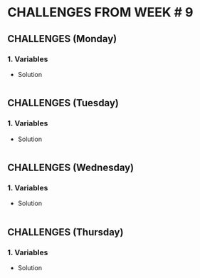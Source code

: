 # CHALLENGES FROM WEEK # 9

## CHALLENGES (Monday)

### 1. Variables
- Solution
```javascript
```

## CHALLENGES (Tuesday)

### 1. Variables
- Solution
```javascript
```

## CHALLENGES (Wednesday)

### 1. Variables
- Solution
```javascript
```

## CHALLENGES (Thursday)

### 1. Variables
- Solution
```javascript
```